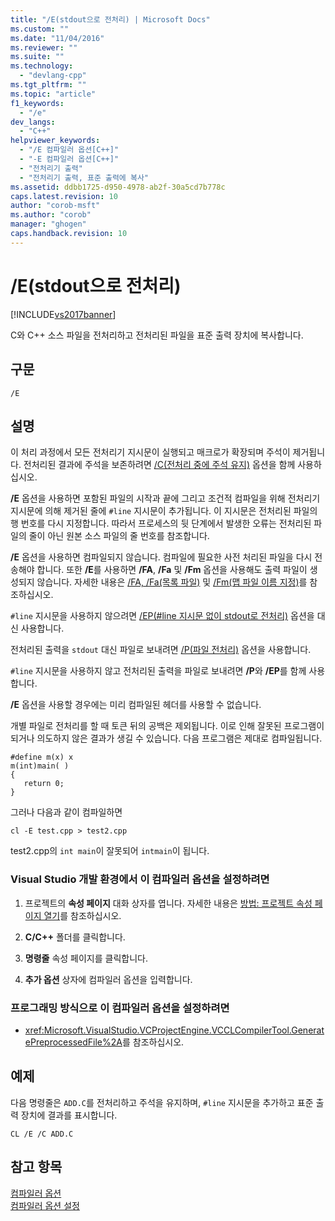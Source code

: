 ```yaml
---
title: "/E(stdout으로 전처리) | Microsoft Docs"
ms.custom: ""
ms.date: "11/04/2016"
ms.reviewer: ""
ms.suite: ""
ms.technology: 
  - "devlang-cpp"
ms.tgt_pltfrm: ""
ms.topic: "article"
f1_keywords: 
  - "/e"
dev_langs: 
  - "C++"
helpviewer_keywords: 
  - "/E 컴파일러 옵션[C++]"
  - "-E 컴파일러 옵션[C++]"
  - "전처리기 출력"
  - "전처리기 출력, 표준 출력에 복사"
ms.assetid: ddbb1725-d950-4978-ab2f-30a5cd7b778c
caps.latest.revision: 10
author: "corob-msft"
ms.author: "corob"
manager: "ghogen"
caps.handback.revision: 10
---
```

# /E(stdout으로 전처리)
[!INCLUDE[vs2017banner](../../assembler/inline/includes/vs2017banner.md)]

C와 C\+\+ 소스 파일을 전처리하고 전처리된 파일을 표준 출력 장치에 복사합니다.  
  
## 구문  
  
```  
/E  
```  
  
## 설명  
 이 처리 과정에서 모든 전처리기 지시문이 실행되고 매크로가 확장되며 주석이 제거됩니다.  전처리된 결과에 주석을 보존하려면 [\/C\(전처리 중에 주석 유지\)](../../build/reference/c-preserve-comments-during-preprocessing.md) 옵션을 함께 사용하십시오.  
  
 **\/E** 옵션을 사용하면 포함된 파일의 시작과 끝에 그리고 조건적 컴파일을 위해 전처리기 지시문에 의해 제거된 줄에 `#line` 지시문이 추가됩니다.  이 지시문은 전처리된 파일의 행 번호를 다시 지정합니다.  따라서 프로세스의 뒷 단계에서 발생한 오류는 전처리된 파일의 줄이 아닌 원본 소스 파일의 줄 번호를 참조합니다.  
  
 **\/E** 옵션을 사용하면 컴파일되지 않습니다.  컴파일에 필요한 사전 처리된 파일을 다시 전송해야 합니다.  또한 **\/E**를 사용하면 **\/FA**, **\/Fa** 및 **\/Fm** 옵션을 사용해도 출력 파일이 생성되지 않습니다.  자세한 내용은 [\/FA, \/Fa\(목록 파일\)](../../build/reference/fa-fa-listing-file.md) 및 [\/Fm\(맵 파일 이름 지정\)](../../build/reference/fm-name-mapfile.md)를 참조하십시오.  
  
 `#line` 지시문을 사용하지 않으려면 [\/EP\(\#line 지시문 없이 stdout로 전처리\)](../../build/reference/ep-preprocess-to-stdout-without-hash-line-directives.md) 옵션을 대신 사용합니다.  
  
 전처리된 출력을 `stdout` 대신 파일로 보내려면 [\/P\(파일 전처리\)](../../build/reference/p-preprocess-to-a-file.md) 옵션을 사용합니다.  
  
 `#line` 지시문을 사용하지 않고 전처리된 출력을 파일로 보내려면 **\/P**와 **\/EP**를 함께 사용합니다.  
  
 **\/E** 옵션을 사용할 경우에는 미리 컴파일된 헤더를 사용할 수 없습니다.  
  
 개별 파일로 전처리를 할 때 토큰 뒤의 공백은 제외됩니다.  이로 인해 잘못된 프로그램이 되거나 의도하지 않은 결과가 생길 수 있습니다.  다음 프로그램은 제대로 컴파일됩니다.  
  
```  
#define m(x) x  
m(int)main( )  
{  
   return 0;  
}  
```  
  
 그러나 다음과 같이 컴파일하면  
  
```  
cl -E test.cpp > test2.cpp  
```  
  
 test2.cpp의 `int main`이 잘못되어 `intmain`이 됩니다.  
  
### Visual Studio 개발 환경에서 이 컴파일러 옵션을 설정하려면  
  
1.  프로젝트의 **속성 페이지** 대화 상자를 엽니다.  자세한 내용은 [방법: 프로젝트 속성 페이지 열기](../../misc/how-to-open-project-property-pages.md)를 참조하십시오.  
  
2.  **C\/C\+\+** 폴더를 클릭합니다.  
  
3.  **명령줄** 속성 페이지를 클릭합니다.  
  
4.  **추가 옵션** 상자에 컴파일러 옵션을 입력합니다.  
  
### 프로그래밍 방식으로 이 컴파일러 옵션을 설정하려면  
  
-   <xref:Microsoft.VisualStudio.VCProjectEngine.VCCLCompilerTool.GeneratePreprocessedFile%2A>를 참조하십시오.  
  
## 예제  
 다음 명령줄은 `ADD.C`를 전처리하고 주석을 유지하며, `#line` 지시문을 추가하고 표준 출력 장치에 결과를 표시합니다.  
  
```  
CL /E /C ADD.C  
```  
  
## 참고 항목  
 [컴파일러 옵션](../../build/reference/compiler-options.md)   
 [컴파일러 옵션 설정](../../build/reference/setting-compiler-options.md)